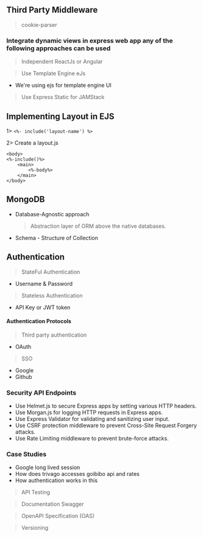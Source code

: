 ## Third Party Middleware

> cookie-parser

### Integrate dynamic views in express web app any of the following approaches can be used

> Independent ReactJs or Angular

> Use Template Engine eJs
- We're using ejs for template engine UI

> Use Express Static for JAMStack

## Implementing Layout in EJS
1> ```<%- include('layout-name') %>```

2> Create a layout.js

````
<body>
<%-include()%>
    <main>
        <%-body%>
    </main>
</body>
````
## MongoDB
- Database-Agnostic approach
  > Abstraction layer of ORM above the native databases.

- Schema - Structure of Collection
  
## Authentication

> StateFul Authentication
  - Username & Password
> Stateless Authentication
  - API Key or JWT token

#### Authentication Protocols
> Third party authentication
  - OAuth
> SSO
  - Google
  - Github

### Security API Endpoints
- Use Helmet.js to secure Express apps by setting various HTTP headers.
- Use Morgan.js for logging HTTP requests in Express apps.
- Use Express Validator for validating and sanitizing user input.
- Use CSRF protection middleware to prevent Cross-Site Request Forgery attacks.
- Use Rate Limiting middleware to prevent brute-force attacks.

### Case Studies
- Google long lived session 
- How does trivago accesses goibibo api and rates
- How authentication works in this
  
> API Testing

> Documentation Swagger

> OpenAPI Specification (OAS)

> Versioning